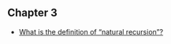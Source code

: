 
## Chapter 3 
* [What is the definition of “natural recursion”?](https://stackoverflow.com/questions/32260444/what-is-the-definition-of-natural-recursion)
